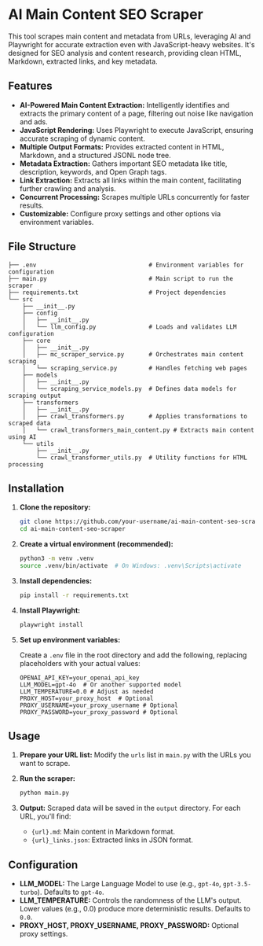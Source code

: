 # AI Main Content SEO Scraper

This tool scrapes main content and metadata from URLs, leveraging AI and Playwright for accurate extraction even with JavaScript-heavy websites. It's designed for SEO analysis and content research, providing clean HTML, Markdown, extracted links, and key metadata.

## Features

- **AI-Powered Main Content Extraction:** Intelligently identifies and extracts the primary content of a page, filtering out noise like navigation and ads.
- **JavaScript Rendering:** Uses Playwright to execute JavaScript, ensuring accurate scraping of dynamic content.
- **Multiple Output Formats:** Provides extracted content in HTML, Markdown, and a structured JSONL node tree.
- **Metadata Extraction:** Gathers important SEO metadata like title, description, keywords, and Open Graph tags.
- **Link Extraction:** Extracts all links within the main content, facilitating further crawling and analysis.
- **Concurrent Processing:** Scrapes multiple URLs concurrently for faster results.
- **Customizable:** Configure proxy settings and other options via environment variables.

## File Structure

```
├── .env                                # Environment variables for configuration
├── main.py                             # Main script to run the scraper
├── requirements.txt                    # Project dependencies
└── src
    ├── __init__.py
    ├── config
    │   ├── __init__.py
    │   └── llm_config.py               # Loads and validates LLM configuration
    ├── core
    │   ├── __init__.py
    │   ├── mc_scraper_service.py       # Orchestrates main content scraping
    │   └── scraping_service.py         # Handles fetching web pages
    ├── models
    │   ├── __init__.py
    │   └── scraping_service_models.py  # Defines data models for scraping output
    ├── transformers
    │   ├── __init__.py
    │   ├── crawl_transformers.py       # Applies transformations to scraped data
    │   └── crawl_transformers_main_content.py # Extracts main content using AI
    └── utils
        ├── __init__.py
        └── crawl_transformer_utils.py  # Utility functions for HTML processing
```

## Installation

1. **Clone the repository:**

   ```bash
   git clone https://github.com/your-username/ai-main-content-seo-scraper.git  # Replace with your repo URL
   cd ai-main-content-seo-scraper
   ```

2. **Create a virtual environment (recommended):**

   ```bash
   python3 -m venv .venv
   source .venv/bin/activate  # On Windows: .venv\Scripts\activate
   ```

3. **Install dependencies:**

   ```bash
   pip install -r requirements.txt
   ```

4. **Install Playwright:**

   ```bash
   playwright install
   ```

5. **Set up environment variables:**

   Create a `.env` file in the root directory and add the following, replacing placeholders with your actual values:

   ```
   OPENAI_API_KEY=your_openai_api_key
   LLM_MODEL=gpt-4o  # Or another supported model
   LLM_TEMPERATURE=0.0 # Adjust as needed
   PROXY_HOST=your_proxy_host  # Optional
   PROXY_USERNAME=your_proxy_username # Optional
   PROXY_PASSWORD=your_proxy_password # Optional
   ```

## Usage

1. **Prepare your URL list:** Modify the `urls` list in `main.py` with the URLs you want to scrape.

2. **Run the scraper:**

   ```bash
   python main.py
   ```

3. **Output:** Scraped data will be saved in the `output` directory. For each URL, you'll find:

   - `{url}.md`: Main content in Markdown format.
   - `{url}_links.json`: Extracted links in JSON format.

## Configuration

- **LLM_MODEL:** The Large Language Model to use (e.g., `gpt-4o`, `gpt-3.5-turbo`). Defaults to `gpt-4o`.
- **LLM_TEMPERATURE:** Controls the randomness of the LLM's output. Lower values (e.g., 0.0) produce more deterministic results. Defaults to `0.0`.
- **PROXY_HOST, PROXY_USERNAME, PROXY_PASSWORD:** Optional proxy settings.
